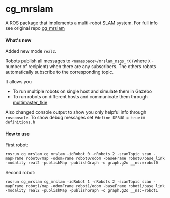 cg_mrslam
=========

A ROS package that implements a multi-robot SLAM system.
For full info see original repo [cg_mrslam](https://github.com/mtlazaro/cg_mrslam)

#### What's new

Added new mode ``real2``.

Robots publish all messages to ``<namespace>/mrslam_msgs_rX`` (where ``X`` - number of recipient) when there are any subscribers. The others robots automatically subscribe to the corresponding topic.

It allows you
- To run multiple robots on single host and simulate them in Gazebo
- To run robots on different hosts and communicate them through [multimaster_fkie](https://github.com/fkie/multimaster_fkie)

Also changed console output to show you only helpful info through ``rosconsole``. To show debug messages set ``#define DEBUG = true`` in ``definitions.h``


#### How to use

First robot:
```
rosrun cg_mrslam cg_mrslam -idRobot 0 -nRobots 2 -scanTopic scan -mapFrame robot0/map -odomFrame robot0/odom -baseFrame robot0/base_link -modality real2 -publishMap -publishGraph -o graph.g2o __ns:=robot0
```
Second robot:
```
rosrun cg_mrslam cg_mrslam -idRobot 1 -nRobots 2 -scanTopic scan -mapFrame robot1/map -odomFrame robot1/odom -baseFrame robot1/base_link -modality real2 -publishMap -publishGraph -o graph.g2o __ns:=robot1
```
